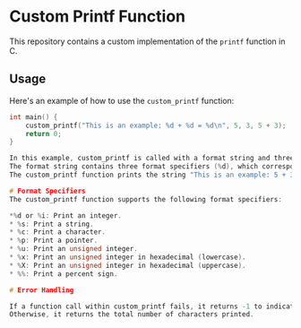 # **Custom Printf Function**

This repository contains a custom implementation of the `printf` function in C. 

## **Usage**

Here's an example of how to use the `custom_printf` function:

```c
int main() {
	custom_printf("This is an example: %d + %d = %d\n", 5, 3, 5 + 3);
	return 0;
}

In this example, custom_printf is called with a format string and three integer arguments. 
The format string contains three format specifiers (%d), which correspond to the three integer arguments. 
The custom_printf function prints the string "This is an example: 5 + 3 = 8\n" to the standard output.

# Format Specifiers
The custom_printf function supports the following format specifiers:

*%d or %i: Print an integer.
* %s: Print a string.
* %c: Print a character.
* %p: Print a pointer.
* %u: Print an unsigned integer.
* %x: Print an unsigned integer in hexadecimal (lowercase).
* %X: Print an unsigned integer in hexadecimal (uppercase).
* %%: Print a percent sign.

# Error Handling

If a function call within custom_printf fails, it returns -1 to indicate an error. 
Otherwise, it returns the total number of characters printed.

```